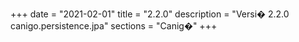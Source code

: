+++
date        = "2021-02-01"
title       = "2.2.0"
description = "Versi� 2.2.0 canigo.persistence.jpa"
sections    = "Canig�"
+++